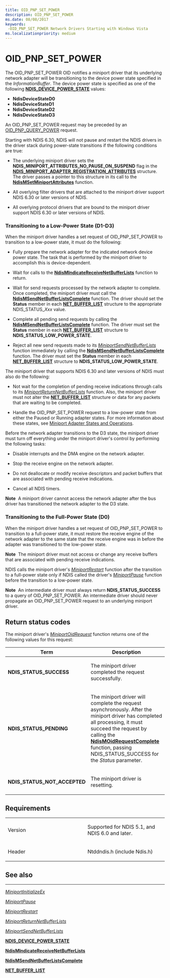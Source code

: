 ```yaml
---
title: OID_PNP_SET_POWER
description: OID_PNP_SET_POWER
ms.date: 08/08/2017
keywords: 
 -OID_PNP_SET_POWER Network Drivers Starting with Windows Vista
ms.localizationpriority: medium
---
```


# OID\_PNP\_SET\_POWER





The OID\_PNP\_SET\_POWER OID notifies a miniport driver that its underlying network adapter will be transitioning to the device power state specified in the *InformationBuffer*. The device power state is specified as one of the following [**NDIS\_DEVICE\_POWER\_STATE**](/windows-hardware/drivers/ddi/ntddndis/ne-ntddndis-_ndis_device_power_state) values:

-   **NdisDeviceStateD0**
-   **NdisDeviceStateD1**
-   **NdisDeviceStateD2**
-   **NdisDeviceStateD3**

An OID\_PNP\_SET\_POWER request may be preceded by an [OID\_PNP\_QUERY\_POWER](oid-pnp-query-power.md) request.

Starting with NDIS 6.30, NDIS will not pause and restart the NDIS drivers in the driver stack during power-state transitions if the following conditions are true:

-   The underlying miniport driver sets the **NDIS\_MINIPORT\_ATTRIBUTES\_NO\_PAUSE\_ON\_SUSPEND** flag in the [**NDIS\_MINIPORT\_ADAPTER\_REGISTRATION\_ATTRIBUTES**](/windows-hardware/drivers/ddi/ndis/ns-ndis-_ndis_miniport_adapter_registration_attributes) structure. The driver passes a pointer to this structure in its call to the [**NdisMSetMiniportAttributes**](/windows-hardware/drivers/ddi/ndis/nf-ndis-ndismsetminiportattributes) function.

-   All overlying filter drivers that are attached to the miniport driver support NDIS 6.30 or later versions of NDIS.

-   All overlying protocol drivers that are bound to the miniport driver support NDIS 6.30 or later versions of NDIS.

### Transitioning to a Low-Power State (D1-D3)

When the miniport driver handles a set request of OID\_PNP\_SET\_POWER to transition to a low-power state, it must do the following:

-   Fully prepare the network adapter for the indicated network device power state. The task that is performed by the miniport driver to accomplish this is device-dependent.

-   Wait for calls to the [**NdisMIndicateReceiveNetBufferLists**](/windows-hardware/drivers/ddi/ndis/nf-ndis-ndismindicatereceivenetbufferlists) function to return.

-   Wait for send requests processed by the network adapter to complete. Once completed, the miniport driver must call the [**NdisMSendNetBufferListsComplete**](/windows-hardware/drivers/ddi/ndis/nf-ndis-ndismsendnetbufferlistscomplete) function. The driver should set the **Status** member in each [**NET\_BUFFER\_LIST**](/windows-hardware/drivers/ddi/ndis/ns-ndis-_net_buffer_list) structure to the appropriate NDIS\_STATUS\_*Xxx* value.

-   Complete all pending send requests by calling the [**NdisMSendNetBufferListsComplete**](/windows-hardware/drivers/ddi/ndis/nf-ndis-ndismsendnetbufferlistscomplete) function. The driver must set the **Status** member in each [**NET\_BUFFER\_LIST**](/windows-hardware/drivers/ddi/ndis/ns-ndis-_net_buffer_list) structure to **NDIS\_STATUS\_LOW\_POWER\_STATE**.

-   Reject all new send requests made to its [*MiniportSendNetBufferLists*](/windows-hardware/drivers/ddi/ndis/nc-ndis-miniport_send_net_buffer_lists) function immediately by calling the [**NdisMSendNetBufferListsComplete**](/windows-hardware/drivers/ddi/ndis/nf-ndis-ndismsendnetbufferlistscomplete) function. The driver must set the **Status** member in each [**NET\_BUFFER\_LIST**](/windows-hardware/drivers/ddi/ndis/ns-ndis-_net_buffer_list) structure to **NDIS\_STATUS\_LOW\_POWER\_STATE**.

The miniport driver that supports NDIS 6.30 and later versions of NDIS must also do the following:

-   Not wait for the completion of pending receive indications through calls to its [*MiniportReturnNetBufferLists*](/windows-hardware/drivers/ddi/ndis/nc-ndis-miniport_return_net_buffer_lists) function. Also, the miniport driver must not alter the [**NET\_BUFFER\_LIST**](/windows-hardware/drivers/ddi/ndis/ns-ndis-_net_buffer_list) structure or data for any packets that are waiting to be completed.

-   Handle the OID\_PNP\_SET\_POWER request to a low-power state from either the Paused or Running adapter states. For more information about these states, see [Miniport Adapter States and Operations](./miniport-adapter-states-and-operations.md).

Before the network adapter transitions to the D3 state, the miniport driver must turn off everything under the miniport driver's control by performing the following tasks:

-   Disable interrupts and the DMA engine on the network adapter.

-   Stop the receive engine on the network adapter.

-   Do not deallocate or modify receive descriptors and packet buffers that are associated with pending receive indications.

-   Cancel all NDIS timers.

**Note**  A miniport driver cannot access the network adapter after the bus driver has transitioned the network adapter to the D3 state.

 

### Transitioning to the Full-Power State (D0)

When the miniport driver handles a set request of OID\_PNP\_SET\_POWER to transition to a full-power state, it must restore the receive engine of the network adapter to the same state that the receive engine was in before the adapter was transitioned to the low-power state.

**Note**  The miniport driver must not access or change any receive buffers that are associated with pending receive indications.

 

NDIS calls the miniport driver's [*MiniportRestart*](/windows-hardware/drivers/ddi/ndis/nc-ndis-miniport_restart) function after the transition to a full-power state only if NDIS called the driver's [*MiniportPause*](/windows-hardware/drivers/ddi/ndis/nc-ndis-miniport_pause) function before the transition to a low-power state.

**Note**  An intermediate driver must always return **NDIS\_STATUS\_SUCCESS** to a query of OID\_PNP\_SET\_POWER. An intermediate driver should never propagate an OID\_PNP\_SET\_POWER request to an underlying miniport driver.

 

## Return status codes


The miniport driver's [*MiniportOidRequest*](/windows-hardware/drivers/ddi/ndis/nc-ndis-miniport_oid_request) function returns one of the following values for this request:

<table>
<colgroup>
<col width="50%" />
<col width="50%" />
</colgroup>
<thead>
<tr class="header">
<th>Term</th>
<th>Description</th>
</tr>
</thead>
<tbody>
<tr class="odd">
<td><p><strong>NDIS_STATUS_SUCCESS</strong></p></td>
<td><p>The miniport driver completed the request successfully.</p></td>
</tr>
<tr class="even">
<td><p><strong>NDIS_STATUS_PENDING</strong></p></td>
<td><p>The miniport driver will complete the request asynchronously. After the miniport driver has completed all processing, it must succeed the request by calling the <a href="/windows-hardware/drivers/ddi/ndis/nf-ndis-ndismoidrequestcomplete" data-raw-source="[&lt;strong&gt;NdisMOidRequestComplete&lt;/strong&gt;](/windows-hardware/drivers/ddi/ndis/nf-ndis-ndismoidrequestcomplete)"><strong>NdisMOidRequestComplete</strong></a> function, passing NDIS_STATUS_SUCCESS for the <em>Status</em> parameter.</p></td>
</tr>
<tr class="odd">
<td><p><strong>NDIS_STATUS_NOT_ACCEPTED</strong></p></td>
<td><p>The miniport driver is resetting.</p></td>
</tr>
</tbody>
</table>

 

## Requirements

<table>
<colgroup>
<col width="50%" />
<col width="50%" />
</colgroup>
<tbody>
<tr class="odd">
<td><p>Version</p></td>
<td><p>Supported for NDIS 5.1, and NDIS 6.0 and later.</p></td>
</tr>
<tr class="even">
<td><p>Header</p></td>
<td>Ntddndis.h (include Ndis.h)</td>
</tr>
</tbody>
</table>

## See also


****
[*MiniportInitializeEx*](/windows-hardware/drivers/ddi/ndis/nc-ndis-miniport_initialize)

[*MiniportPause*](/windows-hardware/drivers/ddi/ndis/nc-ndis-miniport_pause)

[*MiniportRestart*](/windows-hardware/drivers/ddi/ndis/nc-ndis-miniport_restart)

[*MiniportReturnNetBufferLists*](/windows-hardware/drivers/ddi/ndis/nc-ndis-miniport_return_net_buffer_lists)

[*MiniportSendNetBufferLists*](/windows-hardware/drivers/ddi/ndis/nc-ndis-miniport_send_net_buffer_lists)

[**NDIS\_DEVICE\_POWER\_STATE**](/windows-hardware/drivers/ddi/ntddndis/ne-ntddndis-_ndis_device_power_state)

[**NdisMIndicateReceiveNetBufferLists**](/windows-hardware/drivers/ddi/ndis/nf-ndis-ndismindicatereceivenetbufferlists)

[**NdisMSendNetBufferListsComplete**](/windows-hardware/drivers/ddi/ndis/nf-ndis-ndismsendnetbufferlistscomplete)

[**NET\_BUFFER\_LIST**](/windows-hardware/drivers/ddi/ndis/ns-ndis-_net_buffer_list)


